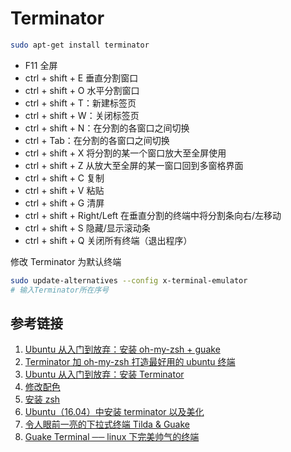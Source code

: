 # Terminator

```bash
sudo apt-get install terminator
```

- F11 全屏
- ctrl + shift + E 垂直分割窗口
- ctrl + shift + O 水平分割窗口
- ctrl + shift + T：新建标签页
- ctrl + shift + W：关闭标签页
- ctrl + shift + N：在分割的各窗口之间切换
- ctrl + Tab：在分割的各窗口之间切换
- ctrl + shift + X 将分割的某一个窗口放大至全屏使用
- ctrl + shift + Z 从放大至全屏的某一窗口回到多窗格界面
- ctrl + shift + C 复制
- ctrl + shift + V 粘贴
- ctrl + shift + G 清屏
- ctrl + shift + Right/Left 在垂直分割的终端中将分割条向右/左移动
- ctrl + shift + S 隐藏/显示滚动条
- ctrl + shift + Q 关闭所有终端（退出程序）

修改 Terminator 为默认终端

```bash
sudo update-alternatives --config x-terminal-emulator
# 输入Terminator所在序号
```

## 参考链接

1. [Ubuntu 从入门到放弃：安装 oh-my-zsh + guake](https://www.jianshu.com/p/5da3546a8d9e)
1. [Terminator 加 oh-my-zsh 打造最好用的 ubuntu 终端](https://www.cnblogs.com/yangshiyu/p/6941555.html)
1. [Ubuntu 从入门到放弃：安装 Terminator](https://www.jianshu.com/p/af6ec119eb56)
1. [修改配色](http://www.linuxdiyf.com/linux/22224.html)
1. [安装 zsh](http://www.jianshu.com/p/5da3546a8d9e)
1. [Ubuntu（16.04）中安装 terminator 以及美化](https://www.jianshu.com/p/5d1999d05d36)
1. [令人眼前一亮的下拉式终端 Tilda & Guake](https://www.jianshu.com/p/4d207934abef)
1. [Guake Terminal ── linux 下完美帅气的终端](https://www.cnblogs.com/slgkaifa/p/7141153.html)
